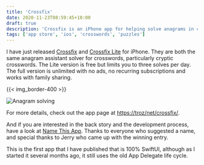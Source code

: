```yaml
---
title: 'Crossfix'
date: 2020-11-23T08:59:45+10:00
draft: true
description: 'Crossfix is an iPhone app for helping solve anagrams in croswords.'
tags: ['app store', 'ios', 'crosswords', 'puzzles']
---
```


I have just released [Crossfix][1] and [Crossfix Lite][2] for iPhone. They are both the same anagram assistant solver for crosswords, particularly cryptic crosswords. The Lite version is free but limits you to three solves per day. The full version is unlimited with no ads, no recurring subscriptions and works with family sharing.

<!--more-->

{{< img_border-400 >}}

![Anagram solving][i1]

For more details, check out the app page at [https://troz/net/crossfix/][3].

And if you are interested in the back story and the development process, have a look at [Name This App][4]. Thanks to everyone who suggested a name, and special thanks to Jerry who came up with the winning entry.

This is the first app that I have published that is 100% SwiftUI, although as I started it several months ago, it still uses the old App Delegate life cycle.

[i1]: /images/Crossfix-anagram.png
[1]: https://itunes.apple.com/app/crossfix/id1526235954
[2]: https://itunes.apple.com/app/crossfix-lite/id1526236100
[3]: /crossfix/
[4]: /post/2020/name_this_app/
